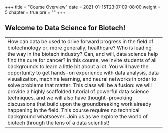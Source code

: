 +++
title = "Course Overview"
date = 2021-01-15T23:07:09-08:00
weight = 5
chapter = true
pre = "<b></b>"
+++

## Welcome to Data Science for Biotech!

| |
| :------------ |
| How can data be used to drive forward progress in the field of biotechnology or, more generally, healthcare? Who is leading the way in the biotech industry? Can, and will, data science help find the cure for cancer? In this course, we invite students of all backgrounds to learn a little bit about a lot. You will have the opportunity to get hands-on experience with data analysis, data visualization, machine learning, and neural networks in order to solve problems that matter. This class will be a fusion: we will provide a highly scaffolded tutorial of powerful data science techniques, and we will also have thought-provoking discussions that build upon the groundbreaking work already happening in the field. This course requires no technical background whatsoever. Join us as we explore the world of biotech through the lens of a data scientist! |

